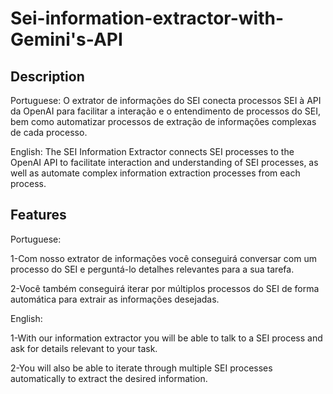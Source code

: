 # Sei-information-extractor-with-Gemini's-API

## Description
Portuguese: O extrator de informações do SEI conecta processos SEI à API da OpenAI para facilitar a interação e o entendimento de processos do SEI, bem como automatizar processos de extração de informações complexas de cada processo.

English: The SEI Information Extractor connects SEI processes to the OpenAI API to facilitate interaction and understanding of SEI processes, as well as automate complex information extraction processes from each process.

## Features
Portuguese:

1-Com nosso extrator de informações você conseguirá conversar com um processo do SEI e perguntá-lo detalhes relevantes para a sua tarefa.

2-Você também conseguirá iterar por múltiplos processos do SEI de forma automática para extrair as informações desejadas.


English:

1-With our information extractor you will be able to talk to a SEI process and ask for details relevant to your task.

2-You will also be able to iterate through multiple SEI processes automatically to extract the desired information.
